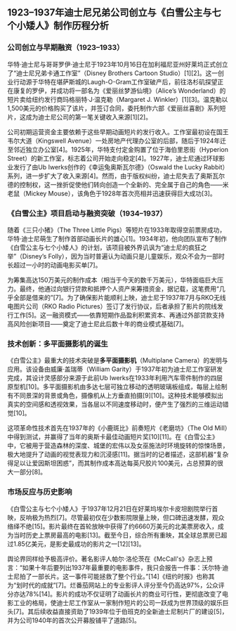 ## 1923–1937年迪士尼兄弟公司创立与《白雪公主与七个小矮人》制作历程分析

### 公司创立与早期融资（1923–1933）

华特·迪士尼与哥哥罗伊·迪士尼于1923年10月16日在加利福尼亚州好莱坞正式创立了“迪士尼兄弟卡通工作室”（Disney Brothers Cartoon Studio）[1][2]。这一创业行动源于华特在堪萨斯城的Laugh-O-Gram工作室破产后，前往洛杉矶探望正在康复的罗伊，并成功将一部名为《爱丽丝梦游仙境》（Alice’s Wonderland）的短片卖给纽约发行商玛格丽特·J·温克勒（Margaret J. Winkler）[1][3]。温克勒以1,500美元的价格购买了该片，并签订合同，委托制作六部《爱丽丝喜剧》系列短片，这成为迪士尼公司的第一笔关键收入来源[1][2]。

公司初期运营资金主要依赖于这些早期动画短片的发行收入。工作室最初设在国王韦尔大道（Kingswell Avenue）一处房地产代理办公室的后部，随后于1924年迁至邻近独立办公室[4]。1925年，华特支付定金购置了位于海伯里恩街（Hyperion Street）的新工作室，标志着公司开始走向稳定[4]。1927年，迪士尼通过环球影业发行了由Ub Iwerks创作的《幸运兔奥斯瓦尔德》（Oswald the Lucky Rabbit）系列，进一步扩大了收入来源[4]。然而，由于版权纠纷，迪士尼失去了奥斯瓦尔德的控制权，这一挫折促使他们转向创造一个全新的、完全属于自己的角色——米老鼠（Mickey Mouse），该角色于1928年首次亮相并迅速获得巨大成功[3]。

### 《白雪公主》项目启动与融资突破（1934–1937）

随着《三只小猪》（The Three Little Pigs）等短片在1933年取得空前票房成功，华特·迪士尼萌生了制作首部动画长片的雄心[1]。1934年初，他向团队宣布了制作《白雪公主与七个小矮人》的计划，该项目被外界讥讽为“迪士尼的疯狂之举”（Disney’s Folly），因为当时普遍认为动画只是儿童娱乐，观众不会为一部时长超过一小时的动画电影买单[7]。

为筹集高达150万美元的制作成本（相当于今天的数千万美元），华特面临巨大压力。最终，他通过向银行贷款和抵押个人资产来筹措资金，据记载，这笔费用“几乎全部是借来的”[7]。为了确保影片能顺利上映，迪士尼于1937年7月与RKO无线电图片公司（RKO Radio Pictures）签订了发行协议，后者承担了影片的院线发行工作[5]。这一融资模式——依靠短期作品盈利积累资本、再通过外部贷款支持高风险创新项目——奠定了迪士尼此后数十年的商业模式基础[7]。

### 技术创新：多平面摄影机的诞生

《白雪公主》最重大的技术突破是**多平面摄影机**（Multiplane Camera）的发明与应用。该设备由威廉·盖瑞蒂（William Garity）于1937年初为迪士尼工作室研发完成，其设计灵感部分来源于此前Ub Iwerks在1933年利用汽车零件制作的四层原型机[10]。多平面摄影机由多达七层可独立移动的透明玻璃板组成，每层上绘制有不同景深的背景或角色，摄像机从上方垂直拍摄[9][10]。这种技术能够模拟出真实的空间感和透视效果，当各层以不同速度移动时，便产生了强烈的三维运动错觉[10]。

这项革命性技术首先在1937年的《小鹿斑比》前奏短片《老磨坊》（The Old Mill）中得到测试，并赢得了当年的奥斯卡最佳动画短片奖[10][11]。在《白雪公主》中，它被用于营造森林的深度、城堡的宏伟以及女巫施法时环境旋转的惊悚场景，极大地提升了动画的视觉表现力和沉浸感[11]。据当时的记者描述，这部机器“复杂得足以让爱因斯坦困惑”，而其制作成本高达每英尺胶片100美元，占总预算的很大一部分[8]。

### 市场反应与历史影响

《白雪公主与七个小矮人》于1937年12月21日在好莱坞埃尔卡皮坦剧院举行首映，反响极为热烈[7]。尽管最初仅在少数影院限量上映，但口碑迅速发酵，观众络绎不绝[15]。影片最终在首轮放映中获得了约6660万美元的北美票房收入，成为当时历史上票房最高的电影[13]。截至今日，综合所有重映，其全球总票房已超过1.85亿美元，是影史最成功的影片之一[12][13]。

舆论界同样给予极高评价。著名影评人帕尔·洛伦茨在《McCall's》杂志上预言：“如果十年后要列出1937年最重要的电影事件，我只会报告一件事：沃尔特·迪士尼拍了一部长片。这一事件可能拯救了整个行业。”[14]《纽约时报》也称其为“划时代的成就”[7]。烂番茄网站上的专业影评人评分至今仍高达97%，公众评分亦达78%[14]。影片的成功不仅证明了动画长片的商业可行性，更彻底改变了电影工业的格局，使迪士尼工作室从一家制作短片的公司一跃成为世界顶级的娱乐巨头[7]。其后续收益直接资助了1939年位于伯班克的全新迪士尼制片厂的建设[5]，并为公司1940年的首次公开募股铺平了道路[5]。